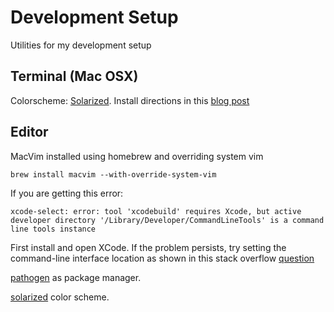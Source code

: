 # Development Setup

Utilities for my development setup

## Terminal (Mac OSX)

Colorscheme: [Solarized](https://github.com/altercation/solarized).
Install directions in this [blog post](https://jakoblaegdsmand.com/en/blog/how-to-get-an-awesome-looking-terminal-on-mac-os-x/)

## Editor

MacVim installed using homebrew and overriding system vim

```
brew install macvim --with-override-system-vim
```

If you are getting this error:

 ```
 xcode-select: error: tool 'xcodebuild' requires Xcode, but active developer directory '/Library/Developer/CommandLineTools' is a command line tools instance
 ```
 
First install and open XCode. If the problem persists, try setting the command-line interface location as shown in this stack overflow [question](https://stackoverflow.com/questions/17980759/xcode-select-active-developer-directory-error/17980786)
 

[pathogen](https://github.com/tpope/vim-pathogen) as package manager.

[solarized](https://github.com/altercation/vim-colors-solarized) color scheme.

